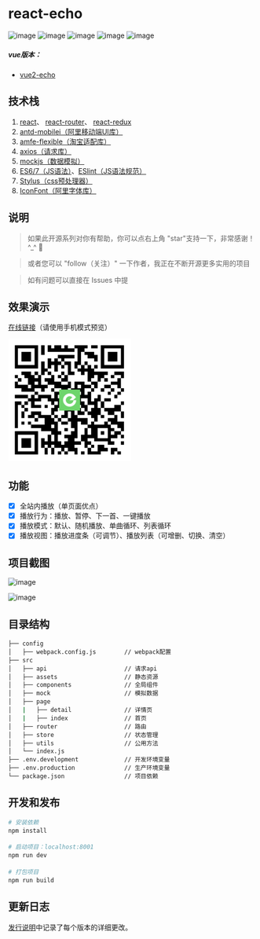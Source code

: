 # react-echo

![image](https://img.shields.io/badge/react-16.8.6-blue.svg)
![image](https://img.shields.io/badge/react--router-5.0.0-blue.svg)
![image](https://img.shields.io/badge/react--redux-7.0.3-blue.svg)
![image](https://img.shields.io/badge/antd--mobilei-2.3.1-blue.svg)
![image](https://img.shields.io/badge/create--react--app-3.x-green.svg)


##### vue版本：
- [vue2-echo](https://github.com/uncleLian/vue2-echo)


## 技术栈
1. [react](https://github.com/facebook/react)、 [react-router](https://github.com/ReactTraining/react-router)、 [react-redux](https://github.com/reduxjs/react-redux)
2. [antd-mobilei（阿里移动端UI库）](https://mobile.ant.design/docs/react/introduce-cn)
3. [amfe-flexible（淘宝适配库）](https://github.com/amfe/lib-flexible)
4. [axios（请求库）](https://github.com/axios/axios)
5. [mockjs（数据模拟）](http://mockjs.com/)
6. [ES6/7（JS语法）](https://github.com/lukehoban/es6features)、[ESlint（JS语法规范）](https://github.com/standard/standard/blob/master/docs/RULES-zhcn.md)
7. [Stylus（css预处理器）](https://github.com/stylus/stylus)
8. [IconFont（阿里字体库）](http://www.iconfont.cn/)

## 说明
> 如果此开源系列对你有帮助，你可以点右上角 "star"支持一下，非常感谢！^_^ 🌹

> 或者您可以 "follow（关注）" 一下作者，我正在不断开源更多实用的项目

> 如有问题可以直接在 Issues 中提

## 效果演示 

[在线链接](https://unclelian.github.io/react-echo/)（请使用手机模式预览）

<img src="https://github.com/uncleLian/react-echo/raw/gh-pages/screenshots/echo_QRcode.png" width="250" height="250"/>

## 功能

- [x] 全站内播放（单页面优点）
- [x] 播放行为：播放、暂停、下一首、一键播放
- [x] 播放模式：默认、随机播放、单曲循环、列表循环
- [x] 播放视图：播放进度条（可调节）、播放列表（可增删、切换、清空）

## 项目截图

![image](https://github.com/uncleLian/react-echo/raw/gh-pages/screenshots/echo_index.png)

![image](https://github.com/uncleLian/react-echo/raw/gh-pages/screenshots/echo_detail.png)

## 目录结构

``` bash
├── config             
│   ├── webpack.config.js        // webpack配置
├── src                          
│   ├── api                      // 请求api
│   ├── assets                   // 静态资源
│   ├── components               // 全局组件
│   ├── mock                     // 模拟数据
│   ├── page                   
│   |   ├── detail               // 详情页
│   |   ├── index                // 首页
│   ├── router                   // 路由
│   ├── store                    // 状态管理
│   ├── utils                    // 公用方法
│   └── index.js
├── .env.development             // 开发环境变量
├── .env.production              // 生产环境变量
└── package.json                 // 项目依赖
```

## 开发和发布

``` bash
# 安装依赖
npm install

# 启动项目：localhost:8001
npm run dev

# 打包项目
npm run build
```

## 更新日志
[发行说明](https://github.com/uncleLian/react-echo/releases)中记录了每个版本的详细更改。
